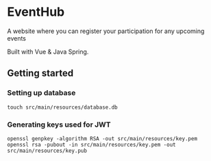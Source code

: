 # EventHub

A website where you can register your participation for any upcoming events

Built with Vue & Java Spring.

## Getting started

### Setting up database

```shell
touch src/main/resources/database.db
```

### Generating keys used for JWT

```shell
openssl genpkey -algorithm RSA -out src/main/resources/key.pem
openssl rsa -pubout -in src/main/resources/key.pem -out src/main/resources/key.pub
```
